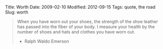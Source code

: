 Title: Worth
Date: 2009-02-10
Modified: 2012-09-15
Tags: quote, the road
Slug: worth

<blockquote>When you have worn out your shoes, the strength of the shoe leather has passed into the fiber of your body.  I measure your health by the number of shoes and hats and clothes you have worn out. 

- Ralph Waldo Emerson
</blockquote>
